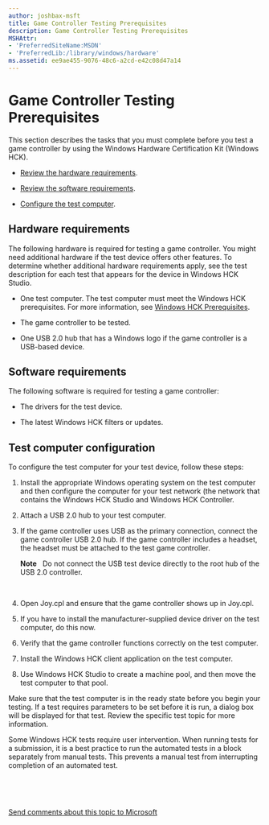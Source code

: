 ```yaml
---
author: joshbax-msft
title: Game Controller Testing Prerequisites
description: Game Controller Testing Prerequisites
MSHAttr:
- 'PreferredSiteName:MSDN'
- 'PreferredLib:/library/windows/hardware'
ms.assetid: ee9ae455-9076-48c6-a2cd-e42c08d47a14
---
```


# Game Controller Testing Prerequisites


This section describes the tasks that you must complete before you test a game controller by using the Windows Hardware Certification Kit (Windows HCK).

-   [Review the hardware requirements](#bkmk-hardwarerequirements).

-   [Review the software requirements](#bkmk-softwarerequirements).

-   [Configure the test computer](#bkmk-configure).

## <a href="" id="bkmk-hardwarerequirements"></a>Hardware requirements


The following hardware is required for testing a game controller. You might need additional hardware if the test device offers other features. To determine whether additional hardware requirements apply, see the test description for each test that appears for the device in Windows HCK Studio.

-   One test computer. The test computer must meet the Windows HCK prerequisites. For more information, see [Windows HCK Prerequisites](windows-hck-prerequisites.md).

-   The game controller to be tested.

-   One USB 2.0 hub that has a Windows logo if the game controller is a USB-based device.

## <a href="" id="bkmk-softwarerequirements"></a>Software requirements


The following software is required for testing a game controller:

-   The drivers for the test device.

-   The latest Windows HCK filters or updates.

## <a href="" id="bkmk-configure"></a>Test computer configuration


To configure the test computer for your test device, follow these steps:

1.  Install the appropriate Windows operating system on the test computer and then configure the computer for your test network (the network that contains the Windows HCK Studio and Windows HCK Controller.

2.  Attach a USB 2.0 hub to your test computer.

3.  If the game controller uses USB as the primary connection, connect the game controller USB 2.0 hub. If the game controller includes a headset, the headset must be attached to the test game controller.

    **Note**  
    Do not connect the USB test device directly to the root hub of the USB 2.0 controller.

     

4.  Open Joy.cpl and ensure that the game controller shows up in Joy.cpl.

5.  If you have to install the manufacturer-supplied device driver on the test computer, do this now.

6.  Verify that the game controller functions correctly on the test computer.

7.  Install the Windows HCK client application on the test computer.

8.  Use Windows HCK Studio to create a machine pool, and then move the test computer to that pool.

Make sure that the test computer is in the ready state before you begin your testing. If a test requires parameters to be set before it is run, a dialog box will be displayed for that test. Review the specific test topic for more information.

Some Windows HCK tests require user intervention. When running tests for a submission, it is a best practice to run the automated tests in a block separately from manual tests. This prevents a manual test from interrupting completion of an automated test.

 

 

[Send comments about this topic to Microsoft](mailto:wsddocfb@microsoft.com?subject=Documentation%20feedback%20%5Bp_hck\p_hck%5D:%20Game%20Controller%20Testing%20Prerequisites%20%20RELEASE:%20%284/27/2016%29&body=%0A%0APRIVACY%20STATEMENT%0A%0AWe%20use%20your%20feedback%20to%20improve%20the%20documentation.%20We%20don't%20use%20your%20email%20address%20for%20any%20other%20purpose,%20and%20we'll%20remove%20your%20email%20address%20from%20our%20system%20after%20the%20issue%20that%20you're%20reporting%20is%20fixed.%20While%20we're%20working%20to%20fix%20this%20issue,%20we%20might%20send%20you%20an%20email%20message%20to%20ask%20for%20more%20info.%20Later,%20we%20might%20also%20send%20you%20an%20email%20message%20to%20let%20you%20know%20that%20we've%20addressed%20your%20feedback.%0A%0AFor%20more%20info%20about%20Microsoft's%20privacy%20policy,%20see%20http://privacy.microsoft.com/default.aspx. "Send comments about this topic to Microsoft")





